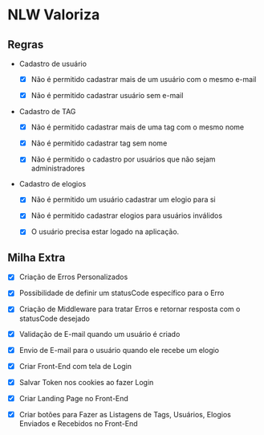 # NLW Valoriza

## Regras

- Cadastro de usuário

  - [x] Não é permitido cadastrar mais de um usuário com o mesmo e-mail

  - [x] Não é permitido cadastrar usuário sem e-mail

- Cadastro de TAG

  - [x] Não é permitido cadastrar mais de uma tag com o mesmo nome

  - [x] Não é permitido cadastrar tag sem nome

  - [x] Não é permitido o cadastro por usuários que não sejam administradores

- Cadastro de elogios

  - [x] Não é permitido um usuário cadastrar um elogio para si

  - [x] Não é permitido cadastrar elogios para usuários inválidos

  - [x] O usuário precisa estar logado na aplicação.

## Milha Extra

- [x] Criação de Erros Personalizados

- [x] Possibilidade de definir um statusCode específico para o Erro

- [x] Criação de Middleware para tratar Erros e retornar resposta com o statusCode desejado

- [x] Validação de E-mail quando um usuário é criado

- [x] Envio de E-mail para o usuário quando ele recebe um elogio

- [x] Criar Front-End com tela de Login

- [x] Salvar Token nos cookies ao fazer Login

- [x] Criar Landing Page no Front-End

- [x] Criar botões para Fazer as Listagens de Tags, Usuários, Elogios Enviados e Recebidos no Front-End
